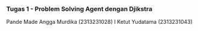 ### Tugas 1 - Problem Solving Agent dengan Djikstra
Pande Made Angga Murdika (2313231028)
I Ketut Yudatama (2313231043)
